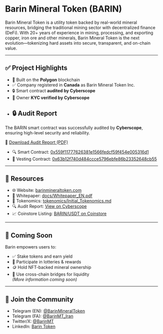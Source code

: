 # Barin Mineral Token (BARIN)

Barin Mineral Token is a utility token backed by real-world mineral resources, bridging the traditional mining sector with decentralized finance (DeFi). With 20+ years of experience in mining, processing, and exporting copper, iron ore and other minerals, Barin Mineral Token is the next evolution—tokenizing hard assets into secure, transparent, and on-chain value.

---

## ✅ Project Highlights

- 🔗 Built on the **Polygon** blockchain
- ✅ Company registered in **Canada** as Barin Mineral Token Inc.
- 🔒 Smart contract **audited by Cyberscope**
- 🧾 Owner **KYC verified by Cyberscope**
- ## 🔒 Audit Report

The BARIN smart contract was successfully audited by **Cyberscope**, ensuring high-level security and reliability.

📄 [Download Audit Report (PDF)](https://github.com/BarinMT/Barin-Mineral-Token-Introduction/raw/main/docs/Reaudit_Final.pdf)
- 🔍 Smart Contract: [0x559f11777626381e1566fedcf59f454e005316d1](https://polygonscan.com/address/0x559f11777626381e1566fedcf59f454e005316d1)
- 📑 Vesting Contract: [0x63b12f740d484ccce5796ebfe86b23352648cb55](https://polygonscan.com/address/0x63b12f740d484ccce5796ebfe86b23352648cb55)

---

## 📃 Resources

- 🌐 Website: [barinmineraltoken.com](https://barinmineraltoken.com)
- 📄 Whitepaper: [docs/Whitepaper_EN.pdf](https://github.com/BarinMT/Barin-Mineral-Token-Introduction/blob/main/docs/Whitepaper_EN.pdf)
- 🧮 Tokenomics: [tokenomics/Initial_Tokenomics.md](https://github.com/BarinMT/Barin-Mineral-Token-Introduction/blob/main/tokenomics/Initial_Tokenomics.md)
- 🔍 Audit Report: [View on Cyberscope](https://cyberscope.io/audits/barin)
- 📈 Coinstore Listing: [BARIN/USDT on Coinstore](https://www.coinstore.com/spot/BARINUSDT)

---

## 🧠 Coming Soon

Barin empowers users to:
- ✅ Stake tokens and earn yield  
- 🎁 Participate in lotteries & rewards  
- 🪙 Hold NFT-backed mineral ownership  
- 🌉 Use cross-chain bridges for liquidity  
*(More information coming soon)*

---

## 👥 Join the Community

- Telegram (EN): [@BarinMineralToken](https://t.me/BarinMineralToken)
- Telegram (FA): [@BarinMT_Iran](https://t.me/BarinMT_Iran)
- Twitter/X: [@BarinMT](https://twitter.com/BarinMT)
- LinkedIn: [Barin Token](https://linkedin.com/company/barin-mineral-token)
